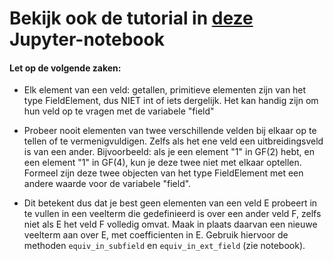 # Bekijk ook de tutorial in [deze](http://htmlpreview.github.io/?https://github.com/Nikdwal/finite-fields/blob/master/notebook.html) Jupyter-notebook

#### Let op de volgende zaken:

- Elk element van een veld: getallen, primitieve elementen zijn van het type FieldElement, dus NIET int of iets dergelijk. Het kan handig zijn om hun veld op te vragen met de variabele "field"

- Probeer nooit elementen van twee verschillende velden bij elkaar op te tellen of te vermenigvuldigen. Zelfs als het ene veld een uitbreidingsveld is van een ander. Bijvoorbeeld: als je een element "1" in GF(2) hebt, en een element "1" in GF(4), kun je deze twee niet met elkaar optellen. Formeel zijn deze twee objecten van het type FieldElement met een andere waarde voor de variabele "field".

- Dit betekent dus dat je best geen elementen van een veld E probeert in te vullen in een veelterm die gedefinieerd is over een ander veld F, zelfs niet als E het veld F volledig omvat. Maak in plaats daarvan een nieuwe veelterm aan over E, met coefficienten in E. Gebruik hiervoor de methoden `equiv_in_subfield` en `equiv_in_ext_field` (zie notebook).
